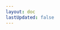 ```yaml
---
layout: doc
lastUpdated: false
---
```

<script setup lang="ts">
import { useData } from 'vitepress'
const { theme } = useData()
</script>

<PostsList :list="theme.draftsConfig?.posts">
  <template #empty>
    <p>How could this happen???</p>
  </template>
</PostsList>
